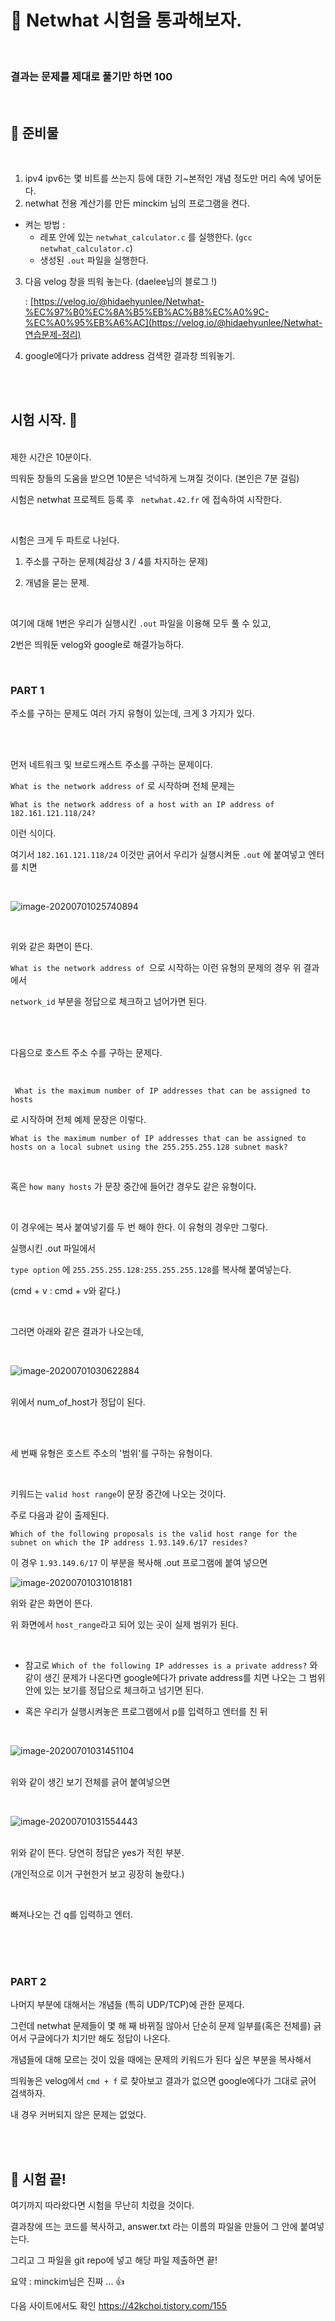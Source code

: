 # &#128271; Netwhat 시험을 통과해보자.
<br>

### 결과는 문제를 제대로 풀기만 하면 100

<br>

## &#128270; 준비물

<br>

1. ipv4 ipv6는 몇 비트를 쓰는지 등에 대한 기~본적인 개념 정도만 머리 속에 넣어둔다.
2. netwhat 전용 계산기를 만든 minckim 님의 프로그램을 켠다.

- 켜는 방법 : 
  - 레포 안에 있는 `netwhat_calculator.c` 를 실행한다. (`gcc netwhat_calculator.c`)
  - 생성된 `.out` 파일을 실행한다.

3. 다음 velog 창을 띄워 놓는다. (daelee님의 블로그 !) 

   : [https://velog.io/@hidaehyunlee/Netwhat-%EC%97%B0%EC%8A%B5%EB%AC%B8%EC%A0%9C-%EC%A0%95%EB%A6%AC](https://velog.io/@hidaehyunlee/Netwhat-연습문제-정리)

4. google에다가 private address 검색한 결과창 띄워놓기.

<br><br>

## 시험 시작. &#128270;

<br>제한 시간은 10분이다. 

띄워둔 창들의 도움을 받으면 10분은 넉넉하게 느껴질 것이다. (본인은 7분 걸림)

시험은 netwhat 프로젝트 등록 후 ` netwhat.42.fr` 에 접속하여 시작한다.

<br>

시험은 크게 두 파트로 나뉜다.

1. 주소를 구하는 문제(체감상 3 / 4를 차지하는 문제)

2. 개념을 묻는 문제.

<br>

여기에 대해 1번은 우리가 실행시킨 `.out` 파일을 이용해 모두 풀 수 있고,

2번은 띄워둔 velog와 google로 해결가능하다.

<br>

### PART 1

주소를 구하는 문제도 여러 가지 유형이 있는데, 크게 3 가지가 있다. 

<br><br>

먼저 네트워크 및 브로드캐스트 주소를 구하는 문제이다. 

`What is the network address of` 로 시작하며 전체 문제는 

`What is the network address of a host with an IP address of 182.161.121.118/24?` 

이런 식이다. <br>

여기서 `182.161.121.118/24` 이것만 긁어서 우리가 실행시켜둔 `.out`  에 붙여넣고 엔터를 치면

<br>

![image-20200701025740894](https://k.kakaocdn.net/dn/X5mHT/btqFg4B3bmN/8l7f1UCAxUN67bgGBsVjGK/img.png)

<br>

위와 같은 화면이 뜬다. 

`What is the network address of `으로 시작하는 이런 유형의 문제의 경우 위 결과에서 

`network_id` 부분을 정답으로 체크하고 넘어가면 된다. 

<br><br>

다음으로 호스트 주소 수를 구하는 문제다. 

<br>

` What is the maximum number of IP addresses that can be assigned to hosts`  

로 시작하며 전체 예제 문장은 이렇다. 

`What is the maximum number of IP addresses that can be assigned to hosts on a local subnet using the 255.255.255.128 subnet mask?`  

<br>

혹은 `how many hosts` 가 문장 중간에 들어간 경우도 같은 유형이다. 

<br>

이 경우에는 복사 붙여넣기를 두 번 해야 한다. 이 유형의 경우만 그렇다. 

실행시킨 .out 파일에서  

`type option`  에 `255.255.255.128:255.255.255.128`를 복사해 붙여넣는다. 

(cmd + v : cmd + v와 같다.)

<br>

그러면 아래와 같은 결과가 나오는데, 

<br>

![image-20200701030622884](https://k.kakaocdn.net/dn/TSnub/btqFeErxvSh/x62IrxAkwcxJlSYDuUysCK/img.png)

<br>위에서 num_of_host가 정답이 된다.

<br><br>

세 번째 유형은 호스트 주소의 '범위'를 구하는 유형이다.

<br>

키워드는 `valid host range`이 문장 중간에 나오는 것이다. 

주로 다음과 같이 출제된다.

`Which of the following proposals is the valid host range for the subnet on which the IP address 1.93.149.6/17 resides?`

이 경우 `1.93.149.6/17` 이 부분을 복사해 .out 프로그램에 붙여 넣으면

![image-20200701031018181](https://k.kakaocdn.net/dn/oEDCD/btqFgxxVQLk/GFCwReUhRhjVPYwCYBxyPK/img.png)

위와 같은 화면이 뜬다.  

위 화면에서 `host_range`라고 되어 있는 곳이 실제 범위가 된다. 

<br>

- 참고로 `Which of the following IP addresses is a private address?` 와 같이 생긴 문제가 나온다면 google에다가 private address를 치면 나오는 그 범위 안에 있는 보기를 정답으로 체크하고 넘기면 된다.

* 혹은 우리가 실행시켜놓은 프로그램에서 p를 입력하고 엔터를 친 뒤

<br>

![image-20200701031451104](https://k.kakaocdn.net/dn/r0PVz/btqFhkScvOb/nSnzJv3nZ1VSvUwNuOfz61/img.png)

<br>위와 같이 생긴 보기 전체를 긁어 붙여넣으면 

<br>

![image-20200701031554443](https://k.kakaocdn.net/dn/b5t4Yq/btqFftW9psM/9rPPHPdxv5ICho8IzPaFU0/img.png)

<br>위와 같이 뜬다. 당연히 정답은 yes가 적힌 부분. 

(개인적으로 이거 구현한거 보고 굉장히 놀랐다.) 

<br>

빠져나오는 건 q를 입력하고 엔터.

<br><br><br>

### PART 2

나머지 부분에 대해서는 개념들 (특히 UDP/TCP)에 관한 문제다. 

그런데 netwhat 문제들이 몇 해 째 바뀌질 않아서 단순히 문제 일부를(혹은 전체를) 긁어서 구글에다가 치기만 해도 정답이 나온다. 

개념들에 대해 모르는 것이 있을 때에는 문제의 키워드가 된다 싶은 부분을 복사해서 

띄워놓은 velog에서 `cmd + f` 로 찾아보고 결과가 없으면 google에다가 그대로 긁어 검색하자. 

내 경우 커버되지 않은 문제는 없었다. 

<br><br>

## &#128270; 시험 끝!

여기까지 따라왔다면 시험을 무난히 치렀을 것이다. 

결과창에 뜨는 코드를 복사하고, answer.txt  라는 이름의 파일을 만들어 그 안에 붙여넣는다. 

그리고 그 파일을 git repo에 넣고 해당 파일 제출하면 끝!

요약 : minckim님은 진짜 ... &#128077;

다음 사이트에서도 확인 
https://42kchoi.tistory.com/155
